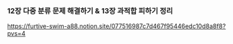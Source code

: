 ### 12장 다중 분류 문제 해결하기 & 13장 과적합 피하기 정리
https://furtive-swim-a88.notion.site/077516987c7d467f95446edc10d8a8f8?pvs=4
